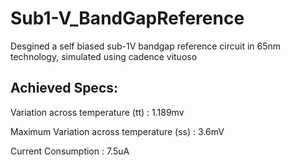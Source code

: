 # Sub1-V_BandGapReference

Desgined a self biased sub-1V bandgap reference circuit in 65nm technology, simulated using cadence vituoso

## Achieved Specs:

Variation across temperature (tt)  : 1.189mv

Maximum Variation across temperature (ss) : 3.6mV

Current Consumption : 7.5uA
